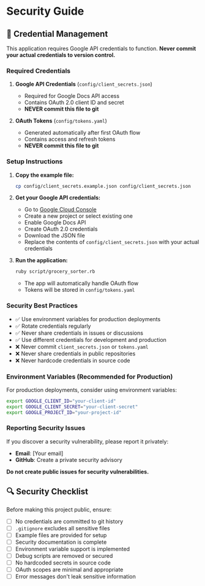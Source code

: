 # Security Guide

## 🔐 Credential Management

This application requires Google API credentials to function. **Never commit your actual credentials to version control.**

### Required Credentials

1. **Google API Credentials** (`config/client_secrets.json`)
   - Required for Google Docs API access
   - Contains OAuth 2.0 client ID and secret
   - **NEVER commit this file to git**

2. **OAuth Tokens** (`config/tokens.yaml`)
   - Generated automatically after first OAuth flow
   - Contains access and refresh tokens
   - **NEVER commit this file to git**

### Setup Instructions

1. **Copy the example file:**
   ```bash
   cp config/client_secrets.example.json config/client_secrets.json
   ```

2. **Get your Google API credentials:**
   - Go to [Google Cloud Console](https://console.cloud.google.com/)
   - Create a new project or select existing one
   - Enable Google Docs API
   - Create OAuth 2.0 credentials
   - Download the JSON file
   - Replace the contents of `config/client_secrets.json` with your actual credentials

3. **Run the application:**
   ```bash
   ruby script/grocery_sorter.rb
   ```
   - The app will automatically handle OAuth flow
   - Tokens will be stored in `config/tokens.yaml`

### Security Best Practices

- ✅ Use environment variables for production deployments
- ✅ Rotate credentials regularly
- ✅ Never share credentials in issues or discussions
- ✅ Use different credentials for development and production
- ❌ Never commit `client_secrets.json` or `tokens.yaml`
- ❌ Never share credentials in public repositories
- ❌ Never hardcode credentials in source code

### Environment Variables (Recommended for Production)

For production deployments, consider using environment variables:

```bash
export GOOGLE_CLIENT_ID="your-client-id"
export GOOGLE_CLIENT_SECRET="your-client-secret"
export GOOGLE_PROJECT_ID="your-project-id"
```

### Reporting Security Issues

If you discover a security vulnerability, please report it privately:
- **Email**: [Your email]
- **GitHub**: Create a private security advisory

**Do not create public issues for security vulnerabilities.**

## 🔍 Security Checklist

Before making this project public, ensure:

- [ ] No credentials are committed to git history
- [ ] `.gitignore` excludes all sensitive files
- [ ] Example files are provided for setup
- [ ] Security documentation is complete
- [ ] Environment variable support is implemented
- [ ] Debug scripts are removed or secured
- [ ] No hardcoded secrets in source code
- [ ] OAuth scopes are minimal and appropriate
- [ ] Error messages don't leak sensitive information 